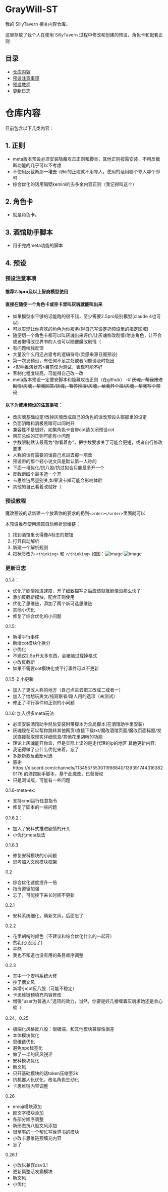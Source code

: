 # GrayWill-ST

我的 SillyTavern 相关内容仓库。

这里存放了我个人在使用 SillyTavern 过程中修改和创建的预设，角色卡和配套正则

## 目录

- [仓库内容](#仓库内容)
- [预设注意事项](#预设注意事项)
- [预设教程](#预设教程)
- [更新日志](#更新日志)
  
# 仓库内容

目前包含以下几类内容：

## 1. 正则
- meta版本预设必须安装隐藏攻击正则和脚本，其他正则按需安装，不用反截断功能的几乎可以不考虑
- 不使用反截断那一堆去-/@/i的正则就不用导入，使用的话用哪个导入哪个即可
- 综合优化的话用隔壁kemini的去多余内容正则（我记得叫这个）

## 2. 角色卡
- 就是角色卡。

## 3. 酒馆助手脚本
- 用于完成meta功能的脚本

## 4. 预设

### 预设注意事项
#### 推荐2.5pro及以上智商模型使用
#### 直接在随便一个角色卡或空卡里叫灰魂就能叫出来
- 如果模型水平够的话能跑的很不错，至少需要2.5pro级别模型(claude 4也可以)
- 可以实现让你喜欢的角色为你服务(得自己写设定扔预设里的指定区域)
- 随便切一个角色卡都可以叫灰魂出来评价/让灰魂修改剧情/附身角色，让不会或者懒得改世界书的人也可以随便魔改剧情（
- 有问题给我反馈
- 大量没什么用还占思考的逻辑符号(灵感来源日魇预设)
- 第一次发预设，有任何不足之处或者问题请及时指出
- <影响推演状态>目前仅为测试，表现可能不好
- 客制化程度较高，可能得自己改一改
- meta版本预设一定要安脚本和隐藏攻击正则（在github）
-# ~~灰魂，帮我推进剧情/灰魂，帮我回答/灰魂，暂停推演/灰魂，给我开个挂/灰魂，帮我写个预设~~

#### 以下为使用预设的注意事项：
- 改灰魂基础设定/改掉灰魂改成自己的角色的话改预设头部那里的设定
- 负面阴暗和消极黑暗可以同时开
- 兼容性不是很好，如果角色卡自带cot请关闭预设cot
- 目前总结的正则可能有小问题
- 字数限制默认最高为“你看着办”，把字数要求关了可能会更短，或者自行修改要求
- 人称的话有需要的话自己点进去那一项改
- 预设带的那个轻小说文风是默认第一人称的
- 下面一堆优化/抗八股/抗过拟合只能最多开一个
- 反截断四个最多选一个开
- 卡思维链尽量别关,如果没卡掉可能会影响体验
- 其他的自己看着改就好（

### 预设教程
魔改预设的话新建一个放着你的要求的扔到`<order></order>`里面就可以

本预设推荐使用酒馆自动解析思维链：
1. 找到酒馆里长得像A标志的按钮
2. 打开自动解析
3. 新建一个解析规则
4. 把标签改为 `<thinking>` 和 `</thinking>`
如图：![image](https://github.com/Komeiji-Shiki/GrayWill-ST/blob/main/%E6%9D%82%E9%A1%B9/a33760a0-3980-4ccc-b579-fa9eb9ce3a38.png)
![image](https://github.com/Komeiji-Shiki/GrayWill-ST/blob/main/%E6%9D%82%E9%A1%B9/6304485f-666c-4b06-a88c-f0e48f43f984.png)

### 更新日志
0.1.4：
- 优化了剧情推进速度，开了细致描写之后应该就推剧情没那么快了
- 添加反截断模块，配合正则使用
- 优化了思维链，添加了两个新可选思维链
- 其他小优化
- 修复了综合优化的小问题
  
0.1.5:
- 新增平行事件
- 新增cot模块化拆分
- 小优化
- 不建议2.5p开太多东西，会猪脑过载掉格式
- 小改反截断
- 如果不需要cot模块化或平行事件可以不更新

0.1.5-2
小更新
- 加入了更改人称的地方（自己点进去把三改成二或者一）
- 加入了给想玩爽文/纯观察者/路人用的选项（未测试）
- 修正了平行事件和正则的小问题

0.1.6:
加入很多meta玩法
- 必须安装酒馆助手然后安装附带脚本为全局脚本(在酒馆助手里安装)
- 灰魂现在可以帮你跳转其他网页/直接下载txt/魔改酒馆页面/魔改页面标题/发送直接获取现实详细信息/其他花里胡哨的功能
- 理论上灰魂能开你盒，但是实际上读的是走代理的ip的地区
其他更新内容:
- 我记得做了点什么优化来着，忘了
- 多款新款反截断可选
- 感谢https://discord.com/channels/1134557553011998840/1393917443163820176 的酒馆助手脚本，基于此魔改，已获授权
- 只是测试版，可能有一些问题

0.1.6-meta-ex:
- 支持cmd运行任意指令
- 修复了脚本的一些问题

0.1.6.2：
- 加入了安科式推进剧情的开关
- 小优化meta玩法

0.1.6.3
- 修复安科模块的小问题
- 思考加入文风模块框架

0.2
- 综合优化速度提升一倍
- 指令遵循加强
- 忘了，可能接下来长时间不更新

0.2.1
- 安科系统细化，俩新文风，后面忘了

0.2.2
- 花里胡哨的颜色（不建议和综合优化什么的一起开）
- 贫乳化(没活了)
- 平然
- 我也不知道也没有用的条目顺序调整

0.2.3
- 其中一个安科系统大修
- 抄了俩文风
- 新增小cot反八股（可能不稳定）
- 卡思维链预填充内容修改
- 增强“user为普通人”选项的效力，当然，你要是好几楼缠着灰魂求她还是会心软（

0.24，0.25
- 极端化风格反八股：很极端，和其他模块兼容性很差
- 本体模块优化
- 思维链优化
- 避免npc标签化
- 做了一半的灰风锐评
- 安科模块优化
- 新文风
- 只开基础模块的话token压缩至2k
- 抗机器人化优化，改名角色生动化
- 卡思维链内容调整

0.26
- emoji模块添加
- 颜文字模块添加
- 各部分顺序调整
- 新形态抗八股文风添加
- 很草率的一个帮忙写世界书的模块
- 小改卡思维链预填充内容
- 忘了

0.26.1
- 小改以兼容dsv3.1
- 更新俩整活发癫模块
- 新文风
- 小优化
